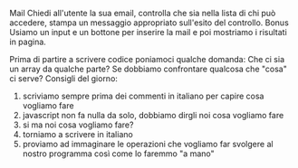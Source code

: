 Mail
Chiedi all'utente la sua email,
controlla che sia nella lista di chi può accedere,
stampa un messaggio appropriato sull'esito del controllo.
Bonus
Usiamo un input e un bottone per inserire la mail e poi mostriamo i risultati in pagina.

Prima di partire a scrivere codice poniamoci qualche domanda:
Che ci sia un array da qualche parte?
Se dobbiamo confrontare qualcosa che "cosa" ci serve?
Consigli del giorno:
1. scriviamo sempre prima dei commenti in italiano per capire cosa vogliamo fare
2. javascript non fa nulla da solo, dobbiamo dirgli noi cosa vogliamo fare
3. si ma noi cosa vogliamo fare?
4. torniamo a scrivere in italiano
5. proviamo ad immaginare le operazioni che vogliamo far svolgere al nostro programma così come lo faremmo "a mano"

